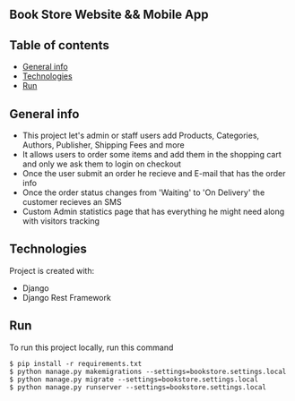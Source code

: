 ## Book Store Website && Mobile App

## Table of contents
* [General info](#general-info)
* [Technologies](#technologies)
* [Run](#run)

## General info
- This project let's admin or staff users add Products, Categories, Authors, Publisher, Shipping Fees and more
- It allows users to order some items and add them in the shopping cart and only we ask them to login on checkout
- Once the user submit an order he recieve and E-mail that has the order info
- Once the order status changes from 'Waiting' to 'On Delivery' the customer recieves an SMS
- Custom Admin statistics page that has everything he might need along with visitors tracking

## Technologies
Project is created with:
* Django
* Django Rest Framework
	
## Run
To run this project locally, run this command

```
$ pip install -r requirements.txt
$ python manage.py makemigrations --settings=bookstore.settings.local
$ python manage.py migrate --settings=bookstore.settings.local
$ python manage.py runserver --settings=bookstore.settings.local
```
